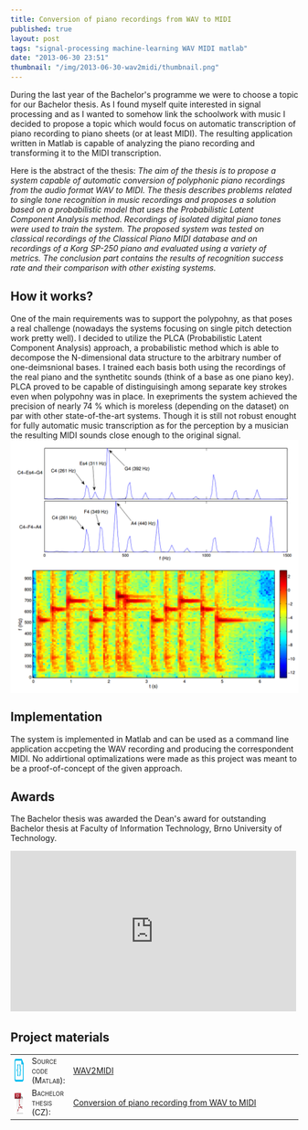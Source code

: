 ```yaml
---
title: Conversion of piano recordings from WAV to MIDI
published: true
layout: post
tags: "signal-processing machine-learning WAV MIDI matlab"
date: "2013-06-30 23:51"
thumbnail: "/img/2013-06-30-wav2midi/thumbnail.png"
---
```


<div class="post">

<p> During the last year of the Bachelor's programme we were to choose a topic for our Bachelor thesis. As I found myself quite interested in signal processing and as I wanted to somehow link the schoolwork with music I decided to propose a topic which would focus on automatic transcription of piano recording to piano sheets (or at least MIDI). The resulting application written in Matlab is capable of analyzing the piano recording and transforming it to the MIDI transcription.
</p>

<!--more-->

<p>
Here is the abstract of the thesis:
<span style="font-style: italic;">The aim of the thesis is to propose a system capable of automatic conversion of polyphonic piano recordings from the audio format WAV to MIDI. The thesis describes problems related to single tone recognition in music recordings and proposes a solution based on a probabilistic model that uses the Probabilistic Latent Component Analysis method. Recordings of isolated digital piano tones were used to train the system. The proposed system was tested on classical recordings of the Classical Piano MIDI database and on recordings of a Korg SP-250 piano and evaluated using a variety of metrics. The conclusion part contains the results of recognition success rate and their comparison with other existing systems.</span>
</p>

<h2>How it works?</h2>
One of the main requirements was to support the polypohny, as that poses a real challenge (nowadays the systems focusing on single pitch detection work pretty well). I decided to utilize the PLCA (Probabilistic Latent Component Analysis) approach, a probabilistic method which is able to decompose the N-dimensional data structure to the arbitrary number of one-deimsnional bases. I trained each basis both using the recordings of the real piano and the synthetitc sounds (think of a base as one piano key). PLCA proved to be capable of distinguisingh among separate key strokes even when polypohny was in place. In exepriments the system achieved the precision of nearly 74 % which is moreless (depending on the dataset) on par with other state-of-the-art systems. Though it is still not robust enought for fully automatic music transcription as for the perception by a musician the resulting MIDI sounds close enough to the original signal.

<div>
  <a href="/img/2013-06-30-wav2midi/notes.png">
  <img class="post" src="/img/2013-06-30-wav2midi/notes.png" alt="Polyphony" width="600" align="middle">
  </a>
</div>

<div>
  <a href="/img/2013-06-30-wav2midi/spectrogram.png">
  <img class="post" src="/img/2013-06-30-wav2midi/spectorgram.png" alt="Spectrogram for a few seconds of Smoke on the water song played on piano." width="600" align="middle">
  </a>
</div>

<h2>Implementation</h2>
<p>The system is implemented in Matlab and can be used as a command line application accpeting the WAV recording and producing the correspondent MIDI. No addirtional optimalizations were made as this project was meant to be a proof-of-concept of the given approach.</p>

<h2>Awards</h2>
<p>The Bachelor thesis was awarded the Dean's award for outstanding Bachelor thesis at Faculty of Information Technology, Brno University of Technology.</p>

<iframe src="https://player.vimeo.com/video/145616615" width="500" height="281" frameborder="0" webkitallowfullscreen mozallowfullscreen allowfullscreen></iframe>

<h2>Project materials</h2>

<table>
  <col width="6%">
  <col width="12%">
  <tr>
    <td><img src="/img/source.png" alt="source code icon" width="40" height="40" align="middle"></td>
    <td><span style="font-variant: small-caps;">Source code (Matlab):</span></td>
    <td><a href="https://github.com/bednarikjan/WAV2MIDI">WAV2MIDI</a></td>
  </tr>
  <tr>
    <td><img src="/img/pdf.png" alt="pdf icon" width="40" height="40" align="middle"></td>
    <td><span style="font-variant: small-caps;">Bachelor thesis (CZ):</span></td>
    <td><a href="https://github.com/bednarikjan/WAV2MIDI/blob/master/doc/bachelor_thesis-Jan_Bednarik.pdf">Conversion of piano recording from WAV to MIDI</a></td>
  </tr>
</table>

</div>
